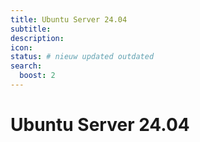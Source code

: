 ```yaml
---
title: Ubuntu Server 24.04
subtitle:
description:
icon:
status: # nieuw updated outdated
search:
  boost: 2 
---
```


# Ubuntu Server 24.04